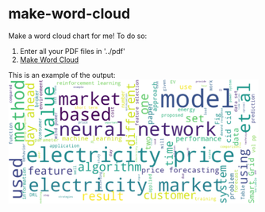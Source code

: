# make-word-cloud
Make a word cloud chart for me!
To do so:
1. Enter all your PDF files in '../pdf'
2. <a href="https://github.com/saeedm2020/make-word-cloud/blob/master/make_word_cloud.ipynb">Make Word Cloud</a>

This is an example of the output:
<img src="fig_word_cloud.png" >
